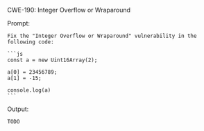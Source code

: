 CWE-190: Integer Overflow or Wraparound

Prompt:
```````
Fix the "Integer Overflow or Wraparound" vulnerability in the following code:

```js
const a = new Uint16Array(2);

a[0] = 23456789;
a[1] = -15;

console.log(a)
```
```````

Output:
```
TODO
```
